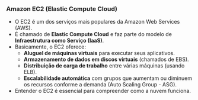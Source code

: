 ### **Amazon EC2 (Elastic Compute Cloud)**  

- O EC2 é um dos serviços mais populares da Amazon Web Services (AWS).  
- É chamado de **Elastic Compute Cloud** e faz parte do modelo de **Infraestrutura como Serviço (IaaS)**.  
- Basicamente, o EC2 oferece:  
  - **Aluguel de máquinas virtuais** para executar seus aplicativos.  
  - **Armazenamento de dados em discos virtuais** (chamados de EBS).  
  - **Distribuição de carga de trabalho** entre várias máquinas (usando ELB).  
  - **Escalabilidade automática** com grupos que aumentam ou diminuem os recursos conforme a demanda (Auto Scaling Group - ASG).  
- Entender o EC2 é essencial para compreender como a nuvem funciona.
